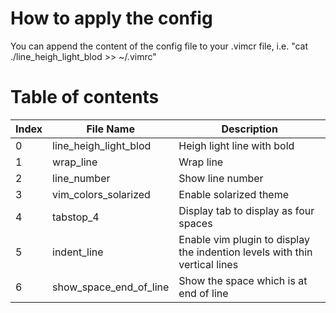 # How to apply the config
You can append the content of the config file to your .vimcr file, i.e. "cat ./line_heigh_light_blod >> ~/.vimrc"

# Table of contents
Index|File Name|Description
-----|---------|------------
0|line_heigh_light_blod|Heigh light line with bold
1|wrap_line|Wrap line
2|line_number|Show line number
3|vim_colors_solarized|Enable solarized theme
4|tabstop_4|Display tab to display as four spaces
5|indent_line|Enable vim plugin to display the indention levels with thin vertical lines
6|show_space_end_of_line|Show the space which is at end of line
